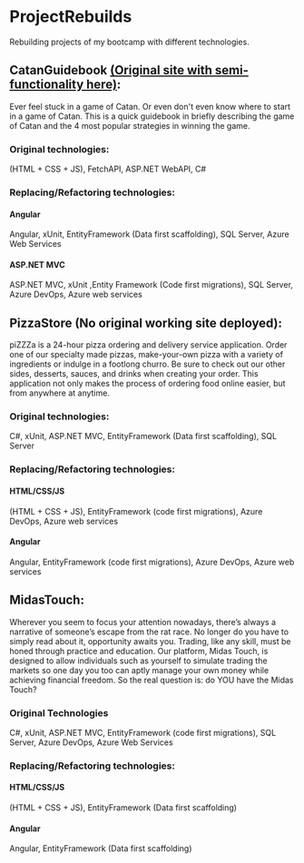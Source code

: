 # ProjectRebuilds
Rebuilding projects of my bootcamp with different technologies.

## CatanGuidebook [(Original site with semi-functionality here)](https://1811-nov12-net.github.io/gary-repo/project_alpha/index):
Ever feel stuck in a game of Catan. Or even don't even know where to start in a game of Catan. This is a quick guidebook in briefly
describing the game of Catan and the 4 most popular strategies in winning the game.

### Original technologies:
(HTML + CSS + JS), FetchAPI, ASP.NET WebAPI, C#
### Replacing/Refactoring technologies:
#### Angular
Angular, xUnit, EntityFramework (Data first scaffolding), SQL Server, Azure Web Services
#### ASP.NET MVC
ASP.NET MVC, xUnit ,Entity Framework (Code first migrations), SQL Server, Azure DevOps, Azure web services

## PizzaStore (No original working site deployed): 
piZZZa is a 24-hour pizza ordering and delivery service application. Order one of our specialty made pizzas, make-your-own pizza with a variety of ingredients or indulge in a footlong churro. Be sure to check out our other sides, desserts, sauces, and drinks when creating your order. This application not only makes the process of ordering food online easier, but from anywhere at anytime.

### Original technologies:
C#, xUnit, ASP.NET MVC, EntityFramework (Data first scaffolding), SQL Server
### Replacing/Refactoring technologies:
#### HTML/CSS/JS
(HTML + CSS + JS), EntityFramework (code first migrations), Azure DevOps, Azure web services
#### Angular
Angular, EntityFramework (code first migrations), Azure DevOps, Azure web services

## MidasTouch:
Wherever you seem to focus your attention nowadays, there’s always a narrative of someone’s escape from the rat race. No longer do you have to simply read about it, opportunity awaits you. Trading, like any skill, must be honed through practice and education. Our platform, Midas Touch, is designed to allow individuals such as yourself to simulate trading the markets so one day you too can aptly manage your own money while achieving financial freedom. So the real question is: do YOU have the Midas Touch?

### Original Technologies
C#, xUnit, ASP.NET MVC, EntityFramework (code first migrations), SQL Server, Azure DevOps, Azure Web Services
### Replacing/Refactoring technologies:
#### HTML/CSS/JS
(HTML + CSS + JS), EntityFramework (Data first scaffolding)
#### Angular
Angular, EntityFramework (Data first scaffolding)

